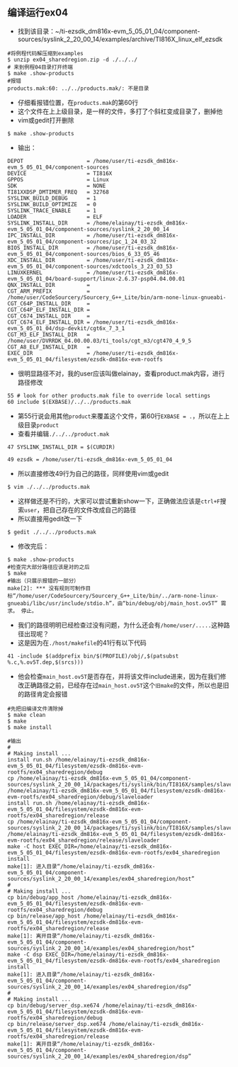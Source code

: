 ## 编译运行ex04
- 找到该目录：~/ti-ezsdk_dm816x-evm_5_05_01_04/component-sources/syslink_2_20_00_14/examples/archive/TI816X_linux_elf_ezsdk
```shell
#将例程代码解压缩到examples
$ unzip ex04_sharedregion.zip -d ./../../
# 来到例程04目录打开终端
$ make .show-products
#报错
products.mak:60: ../../products.mak/: 不是目录
```
- 仔细看报错位置，在`products.mak`的第60行
- 这个文件在上上级目录，是一样的文件，多打了个斜杠变成目录了，删掉他
- vim或gedit打开删除
```shell
$ make .show-products
```
- 输出：
```shell
DEPOT                    = /home/user/ti-ezsdk_dm816x-evm_5_05_01_04/component-sources
DEVICE                   = TI816X
GPPOS                    = Linux
SDK                      = NONE
TI81XXDSP_DMTIMER_FREQ   = 32768
SYSLINK_BUILD_DEBUG      = 1
SYSLINK_BUILD_OPTIMIZE   = 0
SYSLINK_TRACE_ENABLE     = 1
LOADER                   = ELF
SYSLINK_INSTALL_DIR      = /home/elainay/ti-ezsdk_dm816x-evm_5_05_01_04/component-sources/syslink_2_20_00_14
IPC_INSTALL_DIR          = /home/user/ti-ezsdk_dm816x-evm_5_05_01_04/component-sources/ipc_1_24_03_32
BIOS_INSTALL_DIR         = /home/user/ti-ezsdk_dm816x-evm_5_05_01_04/component-sources/bios_6_33_05_46
XDC_INSTALL_DIR          = /home/user/ti-ezsdk_dm816x-evm_5_05_01_04/component-sources/xdctools_3_23_03_53
LINUXKERNEL              = /home/user/ti-ezsdk_dm816x-evm_5_05_01_04/board-support/linux-2.6.37-psp04.04.00.01
QNX_INSTALL_DIR          = 
CGT_ARM_PREFIX           = /home/user/CodeSourcery/Sourcery_G++_Lite/bin/arm-none-linux-gnueabi-
CGT_C64P_INSTALL_DIR     = 
CGT_C64P_ELF_INSTALL_DIR = 
CGT_C674_INSTALL_DIR     = 
CGT_C674_ELF_INSTALL_DIR = /home/user/ti-ezsdk_dm816x-evm_5_05_01_04/dsp-devkit/cgt6x_7_3_1
CGT_M3_ELF_INSTALL_DIR   = /home/user/DVRRDK_04.00.00.03/ti_tools/cgt_m3/cgt470_4_9_5
CGT_A8_ELF_INSTALL_DIR   = 
EXEC_DIR                 = /home/user/ti-ezsdk_dm816x-evm_5_05_01_04/filesystem/ezsdk-dm816x-evm-rootfs
```
- 很明显路径不对，我的user应该叫做elainay，查看product.mak内容，进行路径修改
```
55 # look for other products.mak file to override local settings
60 include $(EXBASE)/../../products.mak
```
- 第55行说会用其他`product`来覆盖这个文件，第60行`EXBASE = .`，所以在上上级目录`product`
- 查看并编辑`./../../product.mak`
```
47 SYSLINK_INSTALL_DIR = $(CURDIR)

49 ezsdk = /home/user/ti-ezsdk_dm816x-evm_5_05_01_04
```
- 所以直接修改49行为自己的路径，同样使用vim或gedit
```shell
$ vim ./../../products.mak 
```
- 这样做还是不行的，大家可以尝试重新show一下，正确做法应该是`ctrl+F`搜索`user`，把自己存在的文件改成自己的路径
- 所以直接用gedit改一下
```shell
$ gedit ./../../products.mak
```
- 修改完后：
```shell
$ make .show-products
#检查完大部分路径应该是对的之后
$ make
#输出（只展示报错的一部分）
make[2]: *** 没有规则可制作目标“/home/user/CodeSourcery/Sourcery_G++_Lite/bin/../arm-none-linux-gnueabi/libc/usr/include/stdio.h”，由“bin/debug/obj/main_host.ov5T” 需求。 停止。
```
- 我们的路径明明已经检查过没有问题，为什么还会有`/home/user/.....`这种路径出现呢？
- 这是因为在`./host/makefile`的41行有以下代码
```shell
41 -include $(addprefix bin/$(PROFILE)/obj/,$(patsubst %.c,%.ov5T.dep,$(srcs)))
```
- 他会检查`main_host.ov5T`是否存在，并将该文件include进来，因为在我们修改正确路径之前，已经存在过`main_host.ov5T`这个`旧make`的文件，所以也是旧的路径肯定会报错
```shell
#先把旧编译文件清除掉
$ make clean
$ make
$ make install
```
```
#输出
#
# Making install ...
install run.sh /home/elainay/ti-ezsdk_dm816x-evm_5_05_01_04/filesystem/ezsdk-dm816x-evm-rootfs/ex04_sharedregion/debug
cp /home/elainay/ti-ezsdk_dm816x-evm_5_05_01_04/component-sources/syslink_2_20_00_14/packages/ti/syslink/bin/TI816X/samples/slaveloader_debug /home/elainay/ti-ezsdk_dm816x-evm_5_05_01_04/filesystem/ezsdk-dm816x-evm-rootfs/ex04_sharedregion/debug/slaveloader
install run.sh /home/elainay/ti-ezsdk_dm816x-evm_5_05_01_04/filesystem/ezsdk-dm816x-evm-rootfs/ex04_sharedregion/release
cp /home/elainay/ti-ezsdk_dm816x-evm_5_05_01_04/component-sources/syslink_2_20_00_14/packages/ti/syslink/bin/TI816X/samples/slaveloader_release /home/elainay/ti-ezsdk_dm816x-evm_5_05_01_04/filesystem/ezsdk-dm816x-evm-rootfs/ex04_sharedregion/release/slaveloader
make -C host EXEC_DIR=/home/elainay/ti-ezsdk_dm816x-evm_5_05_01_04/filesystem/ezsdk-dm816x-evm-rootfs/ex04_sharedregion install
make[1]: 进入目录“/home/elainay/ti-ezsdk_dm816x-evm_5_05_01_04/component-sources/syslink_2_20_00_14/examples/ex04_sharedregion/host”
#
# Making install ...
cp bin/debug/app_host /home/elainay/ti-ezsdk_dm816x-evm_5_05_01_04/filesystem/ezsdk-dm816x-evm-rootfs/ex04_sharedregion/debug
cp bin/release/app_host /home/elainay/ti-ezsdk_dm816x-evm_5_05_01_04/filesystem/ezsdk-dm816x-evm-rootfs/ex04_sharedregion/release
make[1]: 离开目录“/home/elainay/ti-ezsdk_dm816x-evm_5_05_01_04/component-sources/syslink_2_20_00_14/examples/ex04_sharedregion/host”
make -C dsp EXEC_DIR=/home/elainay/ti-ezsdk_dm816x-evm_5_05_01_04/filesystem/ezsdk-dm816x-evm-rootfs/ex04_sharedregion install
make[1]: 进入目录“/home/elainay/ti-ezsdk_dm816x-evm_5_05_01_04/component-sources/syslink_2_20_00_14/examples/ex04_sharedregion/dsp”
#
# Making install ...
cp bin/debug/server_dsp.xe674 /home/elainay/ti-ezsdk_dm816x-evm_5_05_01_04/filesystem/ezsdk-dm816x-evm-rootfs/ex04_sharedregion/debug
cp bin/release/server_dsp.xe674 /home/elainay/ti-ezsdk_dm816x-evm_5_05_01_04/filesystem/ezsdk-dm816x-evm-rootfs/ex04_sharedregion/release
make[1]: 离开目录“/home/elainay/ti-ezsdk_dm816x-evm_5_05_01_04/component-sources/syslink_2_20_00_14/examples/ex04_sharedregion/dsp”
```


